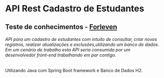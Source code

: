 # API Rest Cadastro de Estudantes



## Teste de conhecimentos - [Forleven](https://site.forleven.com/)

###### API para um cadastro de estudantes com intuito de consultar, criar novos registros, realizar atualizações e exclusões,utilizando um banco de dados. Em um cenário de trabalho esta API seria consumida por um desenvolvedor front-end trabalhando em par contigo.

Utilizando Java com Spring Boot framework e Banco de Dados H2.

